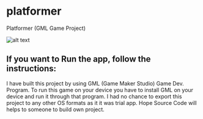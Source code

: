 # platformer
Platformer (GML Game Project)

![alt text](https://github.com/barkhayot/platformer/blob/main/level1.jpg)

## If you want to Run the app, follow the instructions:

I have built this project by using GML (Game Maker Studio) Game Dev. Program. To run this game on your device you have to install GML on your device and run it through that program.
I had no chance to export this project to any other OS formats as it it was trial app. Hope Source Code will helps to someone to build own project.

